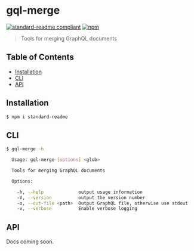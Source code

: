 # gql-merge

[![standard-readme compliant](https://img.shields.io/badge/standard--readme-OK-green.svg?style=flat-square)](https://github.com/RichardLitt/standard-readme)
[![npm](https://img.shields.io/npm/v/gql-merge.svg)](https://www.npmjs.com/package/gql-merge)

> Tools for merging GraphQL documents

## Table of Contents

- [Installation](#installation)
- [CLI](#cli)
- [API](#api)

## Installation

```sh
$ npm i standard-readme
```

## CLI

```sh
$ gql-merge -h

  Usage: gql-merge [options] <glob>

  Tools for merging GraphQL documents

  Options:

    -h, --help             output usage information
    -V, --version          output the version number
    -o, --out-file <path>  Output GraphQL file, otherwise use stdout
    -v, --verbose          Enable verbose logging

```

## API

Docs coming soon.
